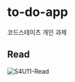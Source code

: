 # to-do-app
코드스테이츠 개인 과제

## Read
![S4U11-Read](https://user-images.githubusercontent.com/67787776/217709361-3b129f1d-d9af-4ee9-82ec-5659adbec983.gif)
